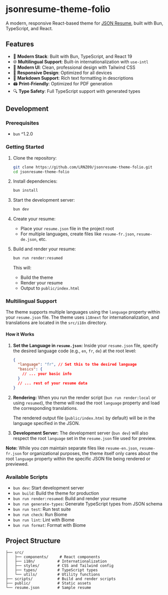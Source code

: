 # jsonresume-theme-folio

A modern, responsive React-based theme for [JSON Resume](https://jsonresume.org/), built with Bun, TypeScript, and React.

## Features

- 🚀 **Modern Stack**: Built with Bun, TypeScript, and React 19
- 🌐 **Multilingual Support**: Built-in internationalization with `use-intl`
- 🎨 **Modern UI**: Clean, professional design with Tailwind CSS
- 📱 **Responsive Design**: Optimized for all devices
- 📝 **Markdown Support**: Rich text formatting in descriptions
- 🖨️ **Print-Friendly**: Optimized for PDF generation
- 🔍 **Type Safety**: Full TypeScript support with generated types

## Development

### Prerequisites

- `bun` ^1.2.0

### Getting Started

1. Clone the repository:

   ```bash
   git clone https://github.com/LRNZ09/jsonresume-theme-folio.git
   cd jsonresume-theme-folio
   ```

2. Install dependencies:

   ```bash
   bun install
   ```

3. Start the development server:

   ```bash
   bun dev
   ```

4. Create your resume:

   - Place your `resume.json` file in the project root
   - For multiple languages, create files like `resume-fr.json`, `resume-de.json`, etc.

5. Build and render your resume:

   ```bash
   bun run render:resumed
   ```

   This will:
   - Build the theme
   - Render your resume
   - Output to `public/index.html`

### Multilingual Support

The theme supports multiple languages using the `language` property within your `resume.json` file. The theme uses `i18next` for internationalization, and translations are located in the `src/i18n` directory.

#### How it Works

1.  **Set the Language in `resume.json`:**
    Inside your `resume.json` file, specify the desired language code (e.g., `en`, `fr`, `de`) at the root level:

    ```json
    {
      "language": "fr", // Set this to the desired language
      "basics": {
        // ... your basic info
      }
      // ... rest of your resume data
    }
    ```

2.  **Rendering:**
    When you run the render script (`bun run render:local` or using `resumed`), the theme will read the root `language` property and load the corresponding translations.

    The rendered output file (`public/index.html` by default) will be in the language specified in the JSON.

3.  **Development Server:**
    The development server (`bun dev`) will also respect the root `language` set in the `resume.json` file used for preview.

**Note:** While you _can_ maintain separate files like `resume-en.json`, `resume-fr.json` for organizational purposes, the theme itself only cares about the root `language` property within the specific JSON file being rendered or previewed.

### Available Scripts

- `bun dev`: Start development server
- `bun build`: Build the theme for production
- `bun run render:resumed`: Build and render your resume
- `bun run generate-types`: Generate TypeScript types from JSON schema
- `bun run test`: Run test suite
- `bun run check`: Run Biome
- `bun run lint`: Lint with Biome
- `bun run format`: Format with Biome

## Project Structure

```
├── src/
│   ├── components/     # React components
│   ├── i18n/          # Internationalization
│   ├── styles/        # CSS and Tailwind config
│   ├── types/         # TypeScript types
│   └── utils/         # Utility functions
├── scripts/           # Build and render scripts
├── public/            # Static assets
└── resume.json        # Sample resume
```
